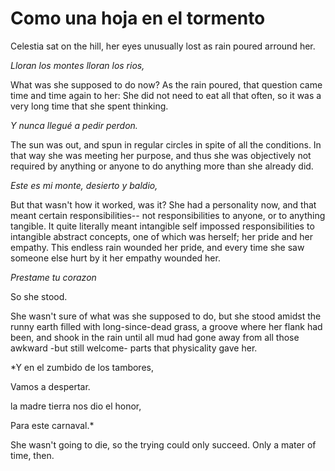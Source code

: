 # Como una hoja en el tormento

Celestia sat on the hill, her eyes unusually lost as rain poured arround her.

*Lloran los montes lloran los rios,*

What was she supposed to do now? As the rain poured, that question came time and time again to her: She did not need to eat all that often, so it was a very long time that she spent thinking.

*Y nunca llegué a pedir perdon.*

The sun was out, and spun in regular circles in spite of all the conditions. In that way she was meeting her purpose, and thus she was objectively not required by anything or anyone to do anything more than she already did.

*Este es mi monte, desierto y baldio,*

But that wasn't how it worked, was it? She had a personality now, and that meant certain responsibilities-- not responsibilities to anyone, or to anything tangible. It quite literally meant intangible self impossed responsibilities to intangible abstract concepts, one of which was herself; her pride and her empathy. This endless rain wounded her pride, and every time she saw someone else hurt by it her empathy wounded her.

*Prestame tu corazon*

So she stood.

She wasn't sure of what was she supposed to do, but she stood amidst the runny earth filled with long-since-dead grass, a groove where her flank had been, and shook in the rain until all mud had gone away from all those awkward -but still welcome- parts that physicality gave her. 

*Y en el zumbido de los tambores,

Vamos a despertar.

la madre tierra nos dio el honor,

Para este carnaval.*

She wasn't going to die, so the trying could only succeed. Only a mater of time, then.